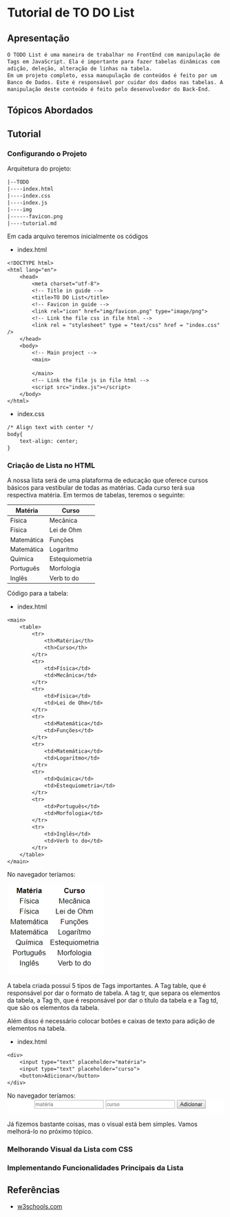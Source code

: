 # Tutorial de TO DO List

## Apresentação

    O TODO List é uma maneira de trabalhar no FrontEnd com manipulação de Tags em JavaScript. Ela é importante para fazer tabelas dinâmicas com adição, deleção, alteração de linhas na tabela.
    Em um projeto completo, essa manupulação de conteúdos é feito por um Banco de Dados. Este é responsável por cuidar dos dados nas tabelas. A manipulação deste conteúdo é feito pelo desenvolvedor do Back-End.

## Tópicos Abordados


## Tutorial

### Configurando o Projeto

Arquitetura do projeto:

    |--TODO
    |----index.html
    |----index.css
    |----index.js
    |----img
    |------favicon.png
    |----tutorial.md
Em cada arquivo teremos inicialmente os códigos
* index.html
```
<!DOCTYPE html>
<html lang="en">
    <head>
        <meta charset="utf-8">
        <!-- Title in guide -->
        <title>TO DO List</title>
        <!-- Favicon in guide -->
        <link rel="icon" href="img/favicon.png" type="image/png">
        <!-- Link the file css in file html -->
        <link rel = "stylesheet" type = "text/css" href = "index.css" />
    </head>
    <body>
        <!-- Main project -->
        <main>
            
        </main>
        <!-- Link the file js in file html -->
        <script src="index.js"></script>
    </body>
</html>
```
* index.css
```
/* Align text with center */
body{
    text-align: center;
}
```
### Criação de Lista no HTML
A nossa lista será de uma plataforma de educação que oferece cursos básicos para vestibular de todas as matérias. Cada curso terá sua respectiva matéria.
Em termos de tabelas, teremos o seguinte:

Matéria    | Curso
---------- | ----------
Física     | Mecânica
Física     | Lei de Ohm
Matemática | Funções
Matemática | Logarítmo
Química    | Estequiometria
Português  | Morfologia
Inglês     | Verb to do

Código para a tabela:

* index.html
```
<main>
    <table>
        <tr>
            <th>Matéria</th>
            <th>Curso</th>
        </tr>
        <tr>
            <td>Física</td>
            <td>Mecânica</td>
        </tr>
        <tr>
            <td>Física</td>
            <td>Lei de Ohm</td>
        </tr>
        <tr>
            <td>Matemática</td>
            <td>Funções</td>
        </tr>
        <tr>
            <td>Matemática</td>
            <td>Logarítmo</td>
        </tr>
        <tr>
            <td>Química</td>
            <td>Estequiometria</td>
        </tr>
        <tr>
            <td>Português</td>
            <td>Morfologia</td>
        </tr>
        <tr>
            <td>Inglês</td>
            <td>Verb to do</td>
        </tr>
    </table>
</main>
```
No navegador teríamos:

![Imagem no Navegador](img/table.PNG)

A tabela criada possui 5 tipos de Tags importantes. A Tag table, que é responsável por dar o formato de tabela. A tag tr, que separa os elementos da tabela, a Tag th, que é responsável por dar o título da tabela e a Tag td, que são os elementos da tabela.

Além disso é necessário colocar botões e caixas de texto para adição de elementos na tabela.
* index.html
```
<div>
    <input type="text" placeholder="matéria">
    <input type="text" placeholder="curso">
    <button>Adicionar</button>
</div>
```
No navegador teríamos:
![input](img/input.png)

Já fizemos bastante coisas, mas o visual está bem simples. Vamos melhorá-lo no próximo tópico.
### Melhorando Visual da Lista com CSS
### Implementando Funcionalidades Principais da Lista

## Referências

* [w3schools.com](https://www.w3schools.com/howto/howto_js_todolist.asp)